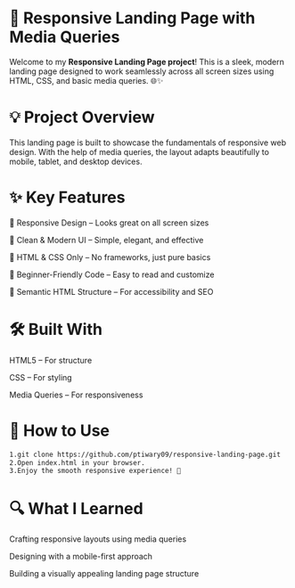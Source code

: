 # 🎯 Responsive Landing Page with Media Queries
Welcome to my  **Responsive Landing Page project**!
This is a sleek, modern landing page designed to work seamlessly across all screen sizes using HTML, CSS, and basic media queries. 🌐✨

# 💡 Project Overview
This landing page is built to showcase the fundamentals of responsive web design. With the help of media queries, the layout adapts beautifully to mobile, tablet, and desktop devices.

# ✨ Key Features
📱 Responsive Design – Looks great on all screen sizes

🎨 Clean & Modern UI – Simple, elegant, and effective

🧩 HTML & CSS Only – No frameworks, just pure basics

🧠 Beginner-Friendly Code – Easy to read and customize

🧾 Semantic HTML Structure – For accessibility and SEO

# 🛠️ Built With
HTML5 – For structure

CSS – For styling

Media Queries – For responsiveness

# 🚀 How to Use
```markdown
1.git clone https://github.com/ptiwary09/responsive-landing-page.git
2.Open index.html in your browser.
3.Enjoy the smooth responsive experience! 🎉
```

# 🔍 What I Learned
Crafting responsive layouts using media queries

Designing with a mobile-first approach

Building a visually appealing landing page structure







